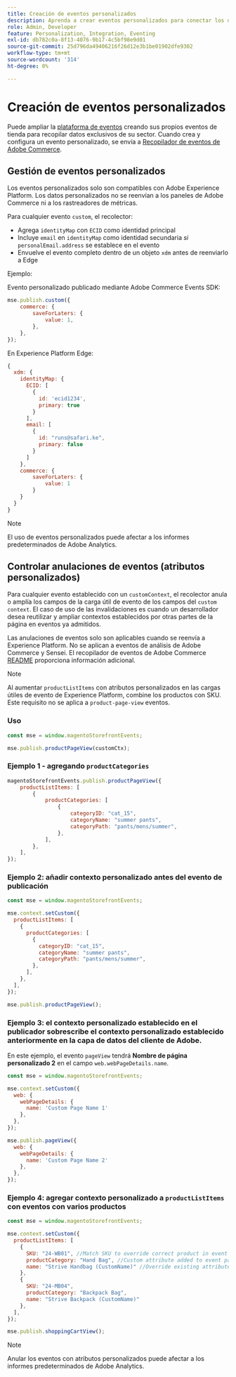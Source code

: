 ```yaml
---
title: Creación de eventos personalizados
description: Aprenda a crear eventos personalizados para conectar los datos de Adobe Commerce a otros productos DX de Adobe.
role: Admin, Developer
feature: Personalization, Integration, Eventing
exl-id: db782c0a-8f13-4076-9b17-4c5bf98e9d01
source-git-commit: 25d796da49406216f26d12e3b1be01902dfe9302
workflow-type: tm+mt
source-wordcount: '314'
ht-degree: 0%

---
```


# Creación de eventos personalizados

Puede ampliar la [plataforma de eventos](events.md) creando sus propios eventos de tienda para recopilar datos exclusivos de su sector. Cuando crea y configura un evento personalizado, se envía a [Recopilador de eventos de Adobe Commerce](https://github.com/adobe/commerce-events/tree/main/packages/storefront-events-collector).

## Gestión de eventos personalizados

Los eventos personalizados solo son compatibles con Adobe Experience Platform. Los datos personalizados no se reenvían a los paneles de Adobe Commerce ni a los rastreadores de métricas.

Para cualquier evento `custom`, el recolector:

- Agrega `identityMap` con `ECID` como identidad principal
- Incluye `email` en `identityMap` como identidad secundaria _si_ `personalEmail.address` se establece en el evento
- Envuelve el evento completo dentro de un objeto `xdm` antes de reenviarlo a Edge

Ejemplo:

Evento personalizado publicado mediante Adobe Commerce Events SDK:

```javascript
mse.publish.custom({
    commerce: {
        saveForLaters: {
            value: 1,
        },
    },
});
```

En Experience Platform Edge:

```javascript
{
  xdm: {
    identityMap: {
      ECID: [
        {
          id: 'ecid1234',
          primary: true
        }
      ],
      email: [
        {
          id: "runs@safari.ke",
          primary: false
        }
      ]
    },
    commerce: {
        saveForLaters: {
            value: 1
        }
    }
  }
}
```

>[!NOTE]
>
> El uso de eventos personalizados puede afectar a los informes predeterminados de Adobe Analytics.

## Controlar anulaciones de eventos (atributos personalizados)

Para cualquier evento establecido con un `customContext`, el recolector anula o amplía los campos de la carga útil de evento de los campos del `custom context`. El caso de uso de las invalidaciones es cuando un desarrollador desea reutilizar y ampliar contextos establecidos por otras partes de la página en eventos ya admitidos.

Las anulaciones de eventos solo son aplicables cuando se reenvía a Experience Platform. No se aplican a eventos de análisis de Adobe Commerce y Sensei. El recopilador de eventos de Adobe Commerce [README](https://github.com/adobe/commerce-events/blob/e34bcfc0deca8d5ac1f9310fc1ee4c1becf4ffbb/packages/storefront-events-collector/README.md) proporciona información adicional.

>[!NOTE]
>
>Al aumentar `productListItems` con atributos personalizados en las cargas útiles de evento de Experience Platform, combine los productos con SKU. Este requisito no se aplica a `product-page-view` eventos.

### Uso

```javascript
const mse = window.magentoStorefrontEvents;

mse.publish.productPageView(customCtx);
```

### Ejemplo 1 - agregando `productCategories`

```javascript
magentoStorefrontEvents.publish.productPageView({
    productListItems: [
        {
            productCategories: [
                {
                    categoryID: "cat_15",
                    categoryName: "summer pants",
                    categoryPath: "pants/mens/summer",
                },
            ],
        },
    ],
});
```

### Ejemplo 2: añadir contexto personalizado antes del evento de publicación

```javascript
const mse = window.magentoStorefrontEvents;

mse.context.setCustom({
  productListItems: [
    {
      productCategories: [
        {
          categoryID: "cat_15",
          categoryName: "summer pants",
          categoryPath: "pants/mens/summer",
        },
      ],
    },
  ],
});

mse.publish.productPageView();
```

### Ejemplo 3: el contexto personalizado establecido en el publicador sobrescribe el contexto personalizado establecido anteriormente en la capa de datos del cliente de Adobe.

En este ejemplo, el evento `pageView` tendrá **Nombre de página personalizado 2** en el campo `web.webPageDetails.name`.

```javascript
const mse = window.magentoStorefrontEvents;

mse.context.setCustom({
  web: {
    webPageDetails: {
      name: 'Custom Page Name 1'
    },
  },
});

mse.publish.pageView({
  web: {
    webPageDetails: {
      name: 'Custom Page Name 2'
    },
  },
});
```

### Ejemplo 4: agregar contexto personalizado a `productListItems` con eventos con varios productos

```javascript
const mse = window.magentoStorefrontEvents;

mse.context.setCustom({
  productListItems: [
    {
      SKU: "24-WB01", //Match SKU to override correct product in event payload
      productCategory: "Hand Bag", //Custom attribute added to event payload
      name: "Strive Handbag (CustomName)" //Override existing attribute with custom value in event payload
    },
    {
      SKU: "24-MB04",
      productCategory: "Backpack Bag",
      name: "Strive Backpack (CustomName)"
    },
  ],
});

mse.publish.shoppingCartView();
```

>[!NOTE]
>
> Anular los eventos con atributos personalizados puede afectar a los informes predeterminados de Adobe Analytics.
